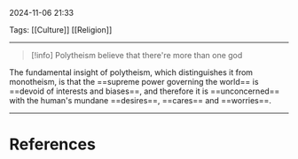 2024-11-06 21:33

Tags: [[Culture]] [[Religion]]

---

>[!info] Polytheism believe that there're more than one god 

The fundamental insight of polytheism, which distinguishes it from monotheism, is that the ==supreme power governing the world== is ==devoid of interests and biases==, and therefore it is ==unconcerned== with the human's mundane ==desires==, ==cares== and ==worries==.

---
# References